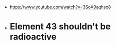 - https://www.youtube.com/watch?v=3SoX9aqhsx8
- # Element 43 shouldn't be radioactive
  
  [](https://www.youtube.com/@ASKENG)